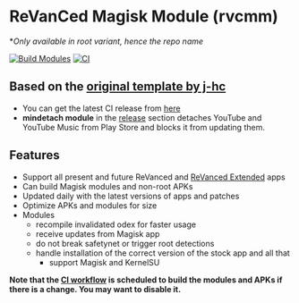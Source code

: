 # ReVanCed Magisk Module (rvcmm)

**Only available in root variant, hence the repo name*

[![Build Modules](../../actions/workflows/build.yml/badge.svg)](../../actions/workflows/build.yml)
[![CI](../../actions/workflows/ci.yml/badge.svg?event=schedule)](../../actions/workflows/ci.yml)

## Based on the [original template by j-hc](https://github.com/j-hc/revanced-magisk-module)

* You can get the latest CI release from [here](../../releases)
* __mindetach module__ in the [release](../../releases) section detaches YouTube and YouTube Music from Play Store and blocks it from updating them.

## Features

* Support all present and future ReVanced and [ReVanced Extended](https://github.com//inotia00/revanced-patches) apps
* Can build Magisk modules and non-root APKs
* Updated daily with the latest versions of apps and patches
* Optimize APKs and modules for size
* Modules
  * recompile invalidated odex for faster usage
  * receive updates from Magisk app
  * do not break safetynet or trigger root detections
  * handle installation of the correct version of the stock app and all that
     * support Magisk and KernelSU

__Note that the [CI workflow](../../actions/workflows/ci.yml) is scheduled to build the modules and APKs if there is a change. You may want to disable it.__
